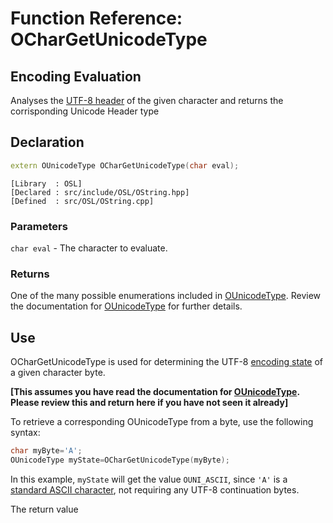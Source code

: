 # Function Reference: OCharGetUnicodeType
## Encoding Evaluation
Analyses the [UTF-8 header](https://en.wikipedia.org/wiki/UTF-8#Encoding) of the given character and returns the corrisponding Unicode Header type

## Declaration
```cpp
extern OUnicodeType OCharGetUnicodeType(char eval);
```
```
[Library  : OSL]
[Declared : src/include/OSL/OString.hpp]
[Defined  : src/OSL/OString.cpp]
```

### Parameters
`char eval` - The character to evaluate.

### Returns
One of the many possible enumerations included in [OUnicodeType](https://github.com/RosettaHS/OrionAPI/blob/main/docs/Type%20Reference/OUnicodeType.md).
Review the documentation for [OUnicodeType](https://github.com/RosettaHS/OrionAPI/blob/main/docs/Type%20Reference/OUnicodeType.md) for further details.

## Use
OCharGetUnicodeType is used for determining the UTF-8 [encoding state](https://en.wikipedia.org/wiki/UTF-8#Encoding) of a given character byte.

**\[This assumes you have read the documentation for [OUnicodeType](https://github.com/RosettaHS/OrionAPI/blob/main/docs/Type%20Reference/OUnicodeType.md). Please review this and return here if you have not seen it already\]**

To retrieve a corresponding OUnicodeType from a byte, use the following syntax:
```cpp
char myByte='A';
OUnicodeType myState=OCharGetUnicodeType(myByte);
```
In this example, `myState` will get the value `OUNI_ASCII`, since `'A'` is a [standard ASCII character](https://en.wikipedia.org/wiki/ASCII),
not requiring any UTF-8 continuation bytes.

The return value